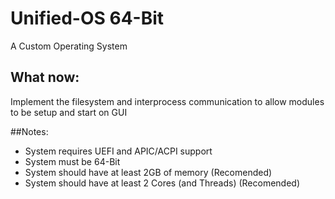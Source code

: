 # Unified-OS 64-Bit
A Custom Operating System

## What now:
Implement the filesystem and interprocess communication to allow modules to be setup and start on GUI

##Notes:
 - System requires UEFI and APIC/ACPI support
 - System must be 64-Bit
 - System should have at least 2GB of memory (Recomended)
 - System should have at least 2 Cores (and Threads) (Recomended)
